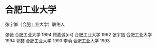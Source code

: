 # 合肥工业大学

张宇卿（合肥工业大学）联络人

张驰 合肥工业大学 1994
顾嘉诚(ok) 合肥工业大学 1992
张宇喆 合肥工业大学 1994
郭喆 合肥工业大学 1993
李萌 合肥工业大学 1993